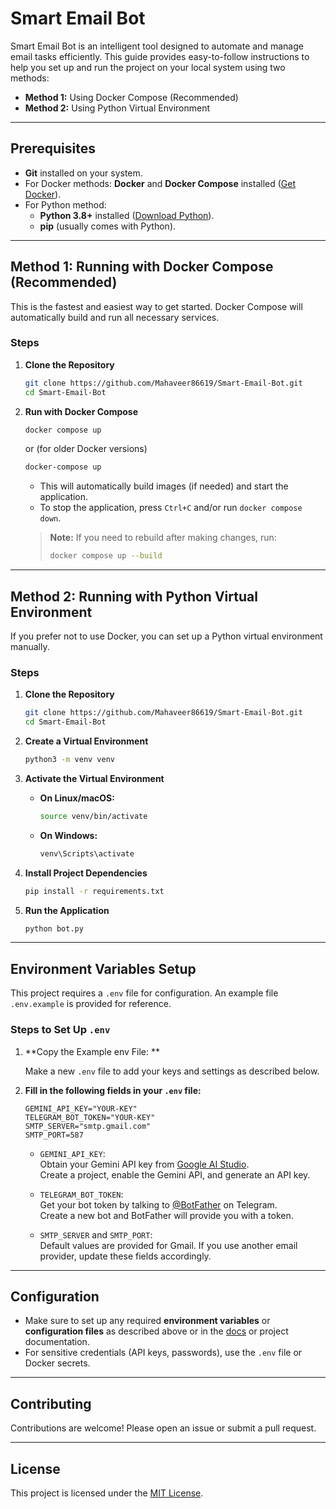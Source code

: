 # Smart Email Bot

Smart Email Bot is an intelligent tool designed to automate and manage email tasks efficiently. This guide provides easy-to-follow instructions to help you set up and run the project on your local system using two methods:

- **Method 1:** Using Docker Compose (Recommended)
- **Method 2:** Using Python Virtual Environment

---

## Prerequisites

- **Git** installed on your system.
- For Docker methods: **Docker** and **Docker Compose** installed ([Get Docker](https://docs.docker.com/get-docker/)).
- For Python method:
  - **Python 3.8+** installed ([Download Python](https://www.python.org/downloads/)).
  - **pip** (usually comes with Python).

---

## Method 1: Running with Docker Compose (Recommended)

This is the fastest and easiest way to get started. Docker Compose will automatically build and run all necessary services.

### Steps

1. **Clone the Repository**
   ```bash
   git clone https://github.com/Mahaveer86619/Smart-Email-Bot.git
   cd Smart-Email-Bot
   ```

2. **Run with Docker Compose**
   ```bash
   docker compose up
   ```
   or (for older Docker versions)
   ```bash
   docker-compose up
   ```

   - This will automatically build images (if needed) and start the application.
   - To stop the application, press `Ctrl+C` and/or run `docker compose down`.

   > **Note:** If you need to rebuild after making changes, run:
   > ```bash
   > docker compose up --build
   > ```

---

## Method 2: Running with Python Virtual Environment

If you prefer not to use Docker, you can set up a Python virtual environment manually.

### Steps

1. **Clone the Repository**
   ```bash
   git clone https://github.com/Mahaveer86619/Smart-Email-Bot.git
   cd Smart-Email-Bot
   ```

2. **Create a Virtual Environment**
   ```bash
   python3 -m venv venv
   ```

3. **Activate the Virtual Environment**

   - **On Linux/macOS:**
     ```bash
     source venv/bin/activate
     ```
   - **On Windows:**
     ```cmd
     venv\Scripts\activate
     ```

4. **Install Project Dependencies**
   ```bash
   pip install -r requirements.txt
   ```

5. **Run the Application**
   ```bash
   python bot.py
   ```

---

## Environment Variables Setup

This project requires a `.env` file for configuration. An example file `.env.example` is provided for reference.

### Steps to Set Up `.env`

1. **Copy the Example env File: **
   
   Make a new `.env` file to add your keys and settings as described below.

3. **Fill in the following fields in your `.env` file:**

   ```env
   GEMINI_API_KEY="YOUR-KEY"
   TELEGRAM_BOT_TOKEN="YOUR-KEY"
   SMTP_SERVER="smtp.gmail.com"
   SMTP_PORT=587
   ```

   - `GEMINI_API_KEY`:  
     Obtain your Gemini API key from [Google AI Studio](https://aistudio.google.com/app/apikey).  
     Create a project, enable the Gemini API, and generate an API key.

   - `TELEGRAM_BOT_TOKEN`:  
     Get your bot token by talking to [@BotFather](https://t.me/botfather) on Telegram.  
     Create a new bot and BotFather will provide you with a token.

   - `SMTP_SERVER` and `SMTP_PORT`:  
     Default values are provided for Gmail. If you use another email provider, update these fields accordingly.

---

## Configuration

- Make sure to set up any required **environment variables** or **configuration files** as described above or in the [docs](./docs) or project documentation.
- For sensitive credentials (API keys, passwords), use the `.env` file or Docker secrets.

---

## Contributing

Contributions are welcome! Please open an issue or submit a pull request.

---

## License

This project is licensed under the [MIT License](LICENSE).

